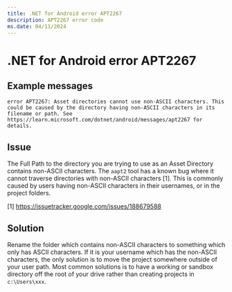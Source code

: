 ```yaml
---
title: .NET for Android error APT2267
description: APT2267 error code
ms.date: 04/11/2024
---
```

# .NET for Android error APT2267

## Example messages

```cli
error APT2267: Asset directories cannot use non-ASCII characters. This could be caused by the directory having non-ASCII characters in its filename or path. See https://learn.microsoft.com/dotnet/android/messages/apt2267 for details.
```

## Issue

The Full Path to the directory you are trying to use as an Asset Directory
contains non-ASCII characters. The `aapt2` tool has a known bug where it cannot traverse directories with non-ASCII characters [1].
This is commonly caused by users having non-ASCII characters in their usernames, or in the project folders.

[1] https://issuetracker.google.com/issues/188679588

## Solution

Rename the folder which contains non-ASCII characters to something which only has ASCII characters. If it is your username which has the non-ASCII
characters, the only solution is to move the project somewhere outside of
your user path. Most common solutions is to have a working or sandbox directory off the root of your drive rather than creating projects in `c:\Users\xxx`.
